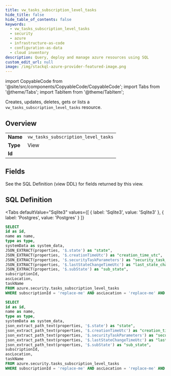 ```yaml
--- 
title: vw_tasks_subscription_level_tasks
hide_title: false
hide_table_of_contents: false
keywords:
  - vw_tasks_subscription_level_tasks
  - security
  - azure
  - infrastructure-as-code
  - configuration-as-data
  - cloud inventory
description: Query, deploy and manage azure resources using SQL
custom_edit_url: null
image: /img/stackql-azure-provider-featured-image.png
---
```


import CopyableCode from '@site/src/components/CopyableCode/CopyableCode';
import Tabs from '@theme/Tabs';
import TabItem from '@theme/TabItem';

Creates, updates, deletes, gets or lists a <code>vw_tasks_subscription_level_tasks</code> resource.

## Overview
<table><tbody>
<tr><td><b>Name</b></td><td><code>vw_tasks_subscription_level_tasks</code></td></tr>
<tr><td><b>Type</b></td><td>View</td></tr>
<tr><td><b>Id</b></td><td><CopyableCode code="azure.security.vw_tasks_subscription_level_tasks" /></td></tr>
</tbody></table>

## Fields

See the SQL Definition (view DDL) for fields returned by this view.

## SQL Definition

<Tabs
defaultValue="Sqlite3"
values={[
{ label: 'Sqlite3', value: 'Sqlite3' },
{ label: 'Postgres', value: 'Postgres' }
]}
>
<TabItem value="Sqlite3">

```sql
SELECT
id as id,
name as name,
type as type,
systemData as system_data,
JSON_EXTRACT(properties, '$.state') as "state",
JSON_EXTRACT(properties, '$.creationTimeUtc') as "creation_time_utc",
JSON_EXTRACT(properties, '$.securityTaskParameters') as "security_task_parameters",
JSON_EXTRACT(properties, '$.lastStateChangeTimeUtc') as "last_state_change_time_utc",
JSON_EXTRACT(properties, '$.subState') as "sub_state",
subscriptionId,
ascLocation,
taskName
FROM azure.security.tasks_subscription_level_tasks
WHERE subscriptionId = 'replace-me' AND ascLocation = 'replace-me' AND taskName = 'replace-me';
```

</TabItem>
<TabItem value="Postgres">

```sql
SELECT
id as id,
name as name,
type as type,
systemData as system_data,
json_extract_path_text(properties, '$.state') as "state",
json_extract_path_text(properties, '$.creationTimeUtc') as "creation_time_utc",
json_extract_path_text(properties, '$.securityTaskParameters') as "security_task_parameters",
json_extract_path_text(properties, '$.lastStateChangeTimeUtc') as "last_state_change_time_utc",
json_extract_path_text(properties, '$.subState') as "sub_state",
subscriptionId,
ascLocation,
taskName
FROM azure.security.tasks_subscription_level_tasks
WHERE subscriptionId = 'replace-me' AND ascLocation = 'replace-me' AND taskName = 'replace-me';
```

</TabItem>
</Tabs>
